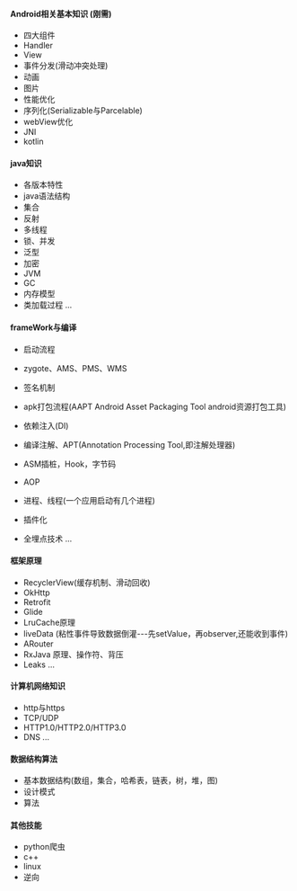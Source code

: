 
#### Android相关基本知识 (刚需)
* 四大组件 [](android/activity.md)
* Handler [](android/Handler.md)
* View  [](android/View.md)
* 事件分发(滑动冲突处理) [](android/事件分发.md)
* 动画 [](android/动画.md)
* 图片
* 性能优化  
* 序列化(Serializable与Parcelable)
* webView优化
* JNI
* kotlin


#### java知识
* 各版本特性
* java语法结构
* 集合 [](java/集合.md)
* 反射
* 多线程  
* 锁、并发 [](java/并发(锁).md)
* 泛型
* 加密
* JVM
* GC
* 内存模型
* 类加载过程
...

#### frameWork与编译
* 启动流程 [](framework/启动流程.md)
* zygote、AMS、PMS、WMS [](framework/启动流程.md)
  
* 签名机制
* apk打包流程(AAPT Android Asset Packaging Tool android资源打包工具) 
* 依赖注入(DI)

* 编译注解、APT(Annotation Processing Tool,即注解处理器) [](base_build/构建技术.md)
* ASM插桩，Hook，字节码
* AOP
* 进程、线程(一个应用启动有几个进程)
* 插件化
* 全埋点技术
...

#### 框架原理
* RecyclerView(缓存机制、滑动回收)[](third_frame/recyclerview.md)
* OkHttp
* Retrofit
* Glide
* LruCache原理
* liveData (粘性事件导致数据倒灌---先setValue，再observer,还能收到事件)
* ARouter
* RxJava 原理、操作符、背压
* Leaks
...

#### 计算机网络知识
* http与https
* TCP/UDP
* HTTP1.0/HTTP2.0/HTTP3.0
* DNS
... 

#### 数据结构算法
* 基本数据结构(数组，集合，哈希表，链表，树，堆，图)
* 设计模式
* 算法

#### 其他技能
* python爬虫
* c++
* linux
* 逆向


